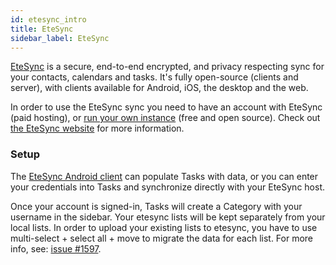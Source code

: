 ```yaml
---
id: etesync_intro
title: EteSync
sidebar_label: EteSync
---
```


[EteSync](https://www.etesync.com) is a secure, end-to-end encrypted,
and privacy respecting sync for your contacts, calendars and tasks. It's
fully open-source (clients and server), with clients available for
Android, iOS, the desktop and the web.

In order to use the EteSync sync you need to have an account with EteSync (paid
hosting), or [run your own instance](https://github.com/etesync/server) (free
and open source).  Check out [the EteSync website](https://www.etesync.com/)
for more information.

### Setup

The [EteSync Android
client](https://play.google.com/store/apps/details?id=com.etesync.syncadapter)
can populate Tasks with data, or you can enter your credentials into Tasks and
synchronize directly with your EteSync host.

Once your account is signed-in, Tasks will create a Category with your username in the sidebar. Your etesync lists will be kept separately from your local lists. In order to upload your existing lists to etesync, you have to use multi-select + select all + move to migrate the data for each list. For more info, see: [issue #1597](https://github.com/tasks/tasks/issues/1597).
